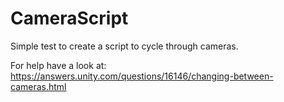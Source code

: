 # CameraScript

Simple test to create a script to cycle through cameras.

For help have a look at: https://answers.unity.com/questions/16146/changing-between-cameras.html

